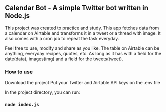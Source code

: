 ## Calendar Bot - A simple Twitter bot written in Node.js

 This project was created to practice and study.
 This app fetches data from a calendar on Airtable and transforms it in a tweet or a thread with image. It also comes with a cron job to repeat the task everyday.
 
 Feel free to use, modify and share as you like. The table on Airtable can be anything, everyday recipes, quotes, etc. As long as it has with a field for the date(data), images(img) and a field for the tweets(tweet).
 
### How to use

Download the project
Put your Twitter and Airtable API keys on the .env file

In the project directory, you can run:

### `node index.js`


#
